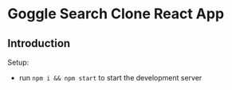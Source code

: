 # Goggle Search Clone React App

## Introduction

Setup:

- run `npm i && npm start` to start the development server

